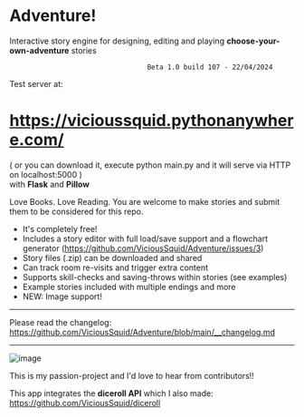 # Adventure!

Interactive story engine for designing, editing and playing **choose-your-own-adventure** stories

                                      Beta 1.0 build 107 - 22/04/2024

Test server at: 
# https://vicioussquid.pythonanywhere.com/

( or you can download it, execute python main.py and it will serve via HTTP on localhost:5000 )  
with **Flask** and **Pillow**

Love Books. Love Reading. You are welcome to make stories and submit them to be considered for this repo.

* It's completely free!
* Includes a story editor with full load/save support and a flowchart generator (https://github.com/ViciousSquid/Adventure/issues/3)
* Story files (.zip) can be downloaded and shared
* Can track room re-visits and trigger extra content
* Supports skill-checks and saving-throws within stories (see examples)
* Example stories included with multiple endings and more
* NEW: Image support!
_____
Please read the changelog: https://github.com/ViciousSquid/Adventure/blob/main/__changelog.md
_____


![image](https://github.com/ViciousSquid/Adventure/assets/161540961/7d236ef0-9129-4b63-8e12-9b104d54bc01)



This is my passion-project and I'd love to hear from contributors!!


This app integrates the **diceroll API** which I also made: https://github.com/ViciousSquid/diceroll

